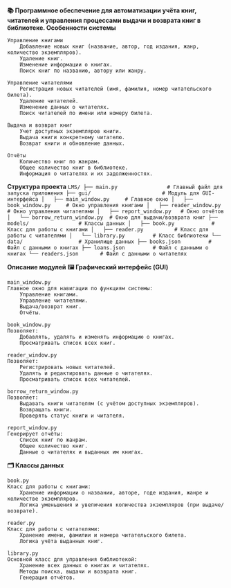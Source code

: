 **📚 Программное обеспечение для автоматизации учёта книг, читателей и управления процессами выдачи и возврата книг в библиотеке.
Особенности системы**

    Управление книгами
        Добавление новых книг (название, автор, год издания, жанр, количество экземпляров).
        Удаление книг.
        Изменение информации о книгах.
        Поиск книг по названию, автору или жанру.

    Управление читателями
        Регистрация новых читателей (имя, фамилия, номер читательского билета).
        Удаление читателей.
        Изменение данных о читателях.
        Поиск читателей по имени или номеру билета.

    Выдача и возврат книг
        Учет доступных экземпляров книги.
        Выдача книги конкретному читателю.
        Возврат книги и обновление данных.

    Отчёты
        Количество книг по жанрам.
        Общее количество книг в библиотеке.
        Информация о читателях и их задолженностях.

**Структура проекта**
`LMS/
├── main.py                # Главный файл для запуска приложения
├── gui/                       # Модуль для GUI-интерфейса
│   ├── main_window.py     # Главное окно
│   ├── book_window.py     # Окно управления книгами
│   ├── reader_window.py   # Окно управления читателями
│   ├── report_window.py   # Окно отчётов
│   └── borrow_return_window.py  # Окно для выдачи/возврата книг
├── models/                # Классы данных
│   ├── book.py            # Класс для работы с книгами
│   ├── reader.py          # Класс для работы с читателями
│   └── library.py         # Класс библиотеки
└── data/                  # Хранилище данных
    ├── books.json         # Файл с данными о книгах
    ├── loans.json         # Файл с данными о книгах
    └── readers.json       # Файл с данными о читателях`

**Описание модулей**
**🖼️ Графический интерфейс (GUI)**

    main_window.py
    Главное окно для навигации по функциям системы:
        Управление книгами.
        Управление читателями.
        Выдача/возврат книг.
        Отчёты.

    book_window.py
    Позволяет:
        Добавлять, удалять и изменять информацию о книгах.
        Просматривать список всех книг.

    reader_window.py
    Позволяет:
        Регистрировать новых читателей.
        Удалять и редактировать данные о читателях.
        Просматривать список всех читателей.

    borrow_return_window.py
    Позволяет:
        Выдавать книги читателям (с учётом доступных экземпляров).
        Возвращать книги.
        Проверять статус книги и читателя.

    report_window.py
    Генерирует отчёты:
        Список книг по жанрам.
        Общее количество книг.
        Данные о читателях и выданных им книгах.

**🗂️ Классы данных**

    book.py
    Класс для работы с книгами:
        Хранение информации о названии, авторе, годе издания, жанре и количестве экземпляров.
        Логика уменьшения и увеличения количества экземпляров (при выдаче/возврате).

    reader.py
    Класс для работы с читателями:
        Хранение имени, фамилии и номера читательского билета.
        Логика учёта выданных книг.

    library.py
    Основной класс для управления библиотекой:
        Хранение всех данных о книгах и читателях.
        Методы поиска, выдачи и возврата книг.
        Генерация отчётов.

